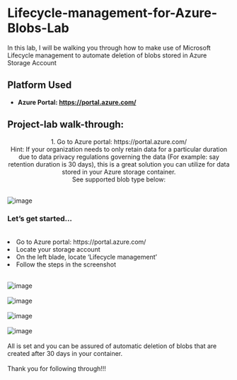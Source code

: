 # Lifecycle-management-for-Azure-Blobs-Lab

In this lab, I will be walking you through how to make use of Microsoft Lifecycle management to automate deletion of blobs stored in Azure Storage Account

<h2>Platform Used</h2>

- <b>Azure Portal: https://portal.azure.com/</b> 

<h2>Project-lab walk-through:</h2>

<p align="center">
1. Go to Azure portal: https://portal.azure.com/ 
<br>  
Hint: If your organization needs to only retain data for a particular duration due to data privacy regulations governing the data (For example: say retention duration is 30 days), this is a great solution you can utilize for data stored in your Azure storage container. 
<br>See supported blob type below:
<br />
<br />
  
 ![image](https://github.com/user-attachments/assets/2cf3acb0-68c3-4831-8c22-333137558ef1)
 <br>
<h3>Let’s get started…</h3>
  <br>
<li>Go to Azure portal: https://portal.azure.com/
<li>Locate your storage account
<li>On the left blade, locate ‘Lifecycle management’
<li>Follow the steps in the screenshot
 <br>
 <br>
  
![image](https://github.com/user-attachments/assets/cc6ec41e-873b-42b8-b92f-d14078260147)
<br />
<br />
![image](https://github.com/user-attachments/assets/25f1ea8f-e17f-45a7-8509-2152f6a50f8f)
<br />
<br />
![image](https://github.com/user-attachments/assets/c4d8301f-d81c-46c3-9509-931013957ae7)
<br />
<br />
![image](https://github.com/user-attachments/assets/6a7ad1a3-927d-461b-8f44-3a572fb8a4f5)
<br />
<br />
All is set and you can be assured of automatic deletion of blobs that are created after 30 days in your container.
<br />
<br />
Thank you for following through!!!
